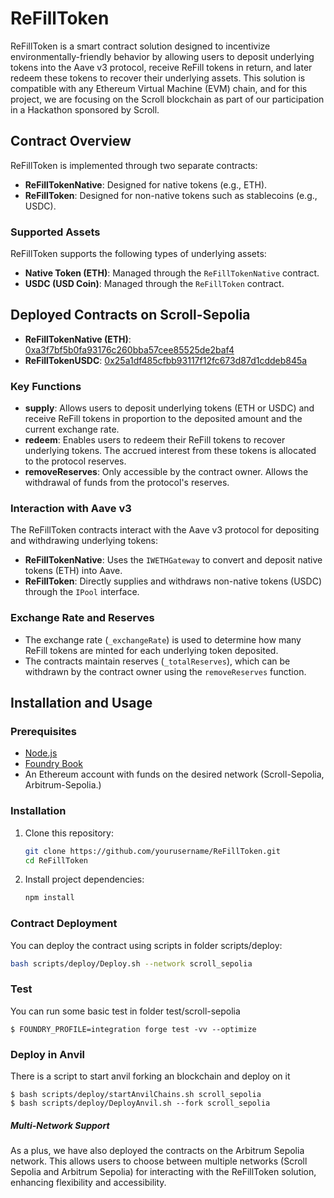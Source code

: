 # ReFillToken

ReFillToken is a smart contract solution designed to incentivize environmentally-friendly behavior by allowing users to deposit underlying tokens into the Aave v3 protocol, receive ReFill tokens in return, and later redeem these tokens to recover their underlying assets. This solution is compatible with any Ethereum Virtual Machine (EVM) chain, and for this project, we are focusing on the Scroll blockchain as part of our participation in a Hackathon sponsored by Scroll.

## Contract Overview

ReFillToken is implemented through two separate contracts:

- **ReFillTokenNative**: Designed for native tokens (e.g., ETH).
- **ReFillToken**: Designed for non-native tokens such as stablecoins (e.g., USDC).

### Supported Assets

ReFillToken supports the following types of underlying assets:
- **Native Token (ETH)**: Managed through the `ReFillTokenNative` contract.
- **USDC (USD Coin)**: Managed through the `ReFillToken` contract.

## Deployed Contracts on Scroll-Sepolia

- **ReFillTokenNative (ETH)**: [0xa3f7bf5b0fa93176c260bba57cee85525de2baf4](https://sepolia.scrollscan.com/address/0xa3f7bf5b0fa93176c260bba57cee85525de2baf4)
- **ReFillTokenUSDC**: [0x25a1df485cfbb93117f12fc673d87d1cddeb845a](https://sepolia.scrollscan.com/address/0x25a1df485cfbb93117f12fc673d87d1cddeb845a)

### Key Functions

- **supply**: Allows users to deposit underlying tokens (ETH or USDC) and receive ReFill tokens in proportion to the deposited amount and the current exchange rate.
- **redeem**: Enables users to redeem their ReFill tokens to recover underlying tokens. The accrued interest from these tokens is allocated to the protocol reserves.
- **removeReserves**: Only accessible by the contract owner. Allows the withdrawal of funds from the protocol's reserves.

### Interaction with Aave v3

The ReFillToken contracts interact with the Aave v3 protocol for depositing and withdrawing underlying tokens:

- **ReFillTokenNative**: Uses the `IWETHGateway` to convert and deposit native tokens (ETH) into Aave.
- **ReFillToken**: Directly supplies and withdraws non-native tokens (USDC) through the `IPool` interface.

### Exchange Rate and Reserves

- The exchange rate (`_exchangeRate`) is used to determine how many ReFill tokens are minted for each underlying token deposited.
- The contracts maintain reserves (`_totalReserves`), which can be withdrawn by the contract owner using the `removeReserves` function.


## Installation and Usage

### Prerequisites

- [Node.js](https://nodejs.org/)
- [Foundry Book](https://book.getfoundry.sh/)
- An Ethereum account with funds on the desired network (Scroll-Sepolia, Arbitrum-Sepolia.)

### Installation

1. Clone this repository:
    ```bash
    git clone https://github.com/yourusername/ReFillToken.git
    cd ReFillToken
    ```

2. Install project dependencies:
    ```bash
    npm install
    ```

### Contract Deployment

You can deploy the contract using scripts in folder scripts/deploy:

```bash
bash scripts/deploy/Deploy.sh --network scroll_sepolia

```

### Test
You can run some basic test in folder test/scroll-sepolia

```shell
$ FOUNDRY_PROFILE=integration forge test -vv --optimize
```



### Deploy in Anvil
There is a script to start anvil forking an blockchain and deploy on it

```shell
$ bash scripts/deploy/startAnvilChains.sh scroll_sepolia
$ bash scripts/deploy/DeployAnvil.sh --fork scroll_sepolia
```

##### Multi-Network Support

As a plus, we have also deployed the contracts on the Arbitrum Sepolia network. This allows users to choose between multiple networks (Scroll Sepolia and Arbitrum Sepolia) for interacting with the ReFillToken solution, enhancing flexibility and accessibility.

